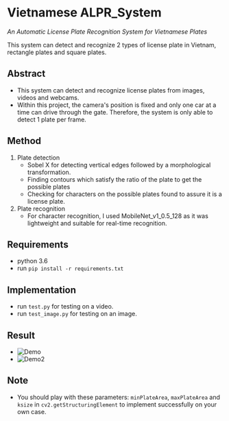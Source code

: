 # Vietnamese ALPR_System
_An Automatic License Plate Recognition System for Vietnamese Plates_

This system can detect and recognize 2 types of license plate in Vietnam, rectangle plates and square plates.

## Abstract
- This system can detect and recognize license plates from images, videos and webcams.
- Within this project, the camera's position is fixed and only one car at a time can drive through the gate. Therefore, the system is only able to detect 1 plate per frame.
## Method
1. Plate detection
   - Sobel X for detecting vertical edges followed by a morphological transformation.
   - Finding contours which satisfy the ratio of the plate to get the possible plates
   - Checking for characters on the possible plates found to assure it is a license plate.
2. Plate recognition
   - For character recognition, I used MobileNet_v1_0.5_128 as it was lightweight and suitable for real-time recognition.

## Requirements
- python 3.6
- run `pip install -r requirements.txt`

## Implementation
- run `test.py` for testing on a video.
- run `test_image.py` for testing on an image.

## Result
- ![Demo](https://github.com/longphungtuan94/ALPR_System/blob/master/test_videos/screenshot_1.png)
- ![Demo2](https://github.com/longphungtuan94/ALPR_System/blob/master/test_videos/screenshot_2.png)

## Note
- You should play with these parameters: `minPlateArea`, `maxPlateArea` and `ksize` in `cv2.getStructuringElement` to implement successfully on your own case.